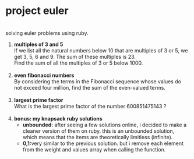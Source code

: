 project euler
==
<br/>
solving euler problems using ruby.
<ol>
    <li>
		<b>multiples of 3 and 5</b><br/>
		If we list all the natural numbers below 10 that are multiples of 3 or 5, we get 3, 5, 6 and 9. The sum of these multiples is 23.<br/>
		Find the sum of all the multiples of 3 or 5 below 1000.
	</li>
	</br>
	<li>
		<b>even fibonacci numbers</b><br/>
		By considering the terms in the Fibonacci sequence whose values do not exceed four million, find the sum of the even-valued terms.
	</li>
	<br/>
	<li>
		<b>largest prime factor</b><br/>
		What is the largest prime factor of the number 600851475143 ?
	</li>
<!-- 	<br/>
	<li>
		<b>bonus: triangle (incomplete)</b>
		<br/>
		by starting at the top of the triangle and moving to adjacent numbers on the row below, the maximum total from top to bottom is 27.<br/><br/>
<pre>
        5
       9 6
      4 6 8
     0 7 1 5</pre>
		i.e. 5 + 9 + 6 + 7 = 27.<br/><br/>
		write a program in a language of your choice to find the maximum total from top to bottom in triangle.txt, a text file containing a triangle with 100 rows.
	</li> -->
	<br/>
	<li>
		<b>bonus: my knapsack ruby solutions</b>
		<ul>
			<li>
				<b>unbounded:</b>
				after seeing a few solutions online, i decided to make a cleaner version of them on ruby. this is an unbounded solution, which means that the items are theoretically limitless (infinite). <br/>
			</li>
			<li>
				<b>0,1:</b>very similar to the previous solution. but i remove each element from the weight and values array when calling the function.
			</li>
		</ul>
	</li>
</ol>